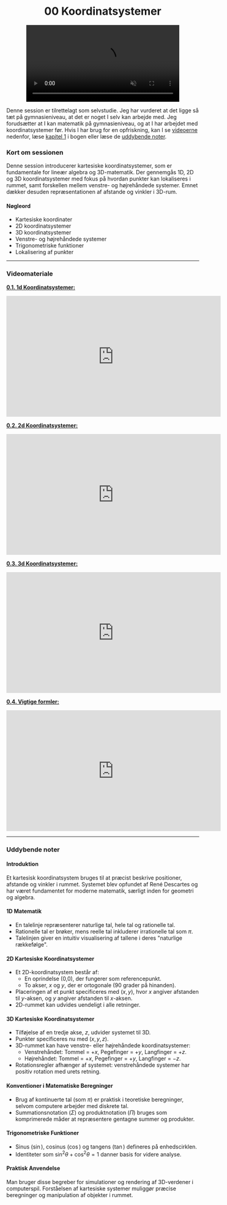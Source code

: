 <h1 align="center">00 Koordinatsystemer</h1>

<p align="center">
    <video class="custom-video" width="400" autoplay loop muted>
        <source src="../figures/video_preview0_h264.mp4" type="video/mp4">
        Your browser does not support the video tag.
    </video>
</p>


Denne session er tilrettelagt som selvstudie. Jeg har vurderet at det ligge så tæt på gymnasieniveau, at det er noget I selv kan arbejde med. Jeg forudsætter at I kan matematik på gymnasieniveau, og at I har arbejdet med koordinatsystemer før. Hvis I har brug for en opfriskning, kan I se [videoerne](#videomateriale) nedenfor, læse [kapitel 1](https://viaucdk-my.sharepoint.com/:b:/g/personal/rib_viauc_dk/EcdahK3g3eROhhGCoh_fS1MBEWnKVWLrlw0vGmTlw8kpjw?e=WCdU7S) i bogen eller læse de [uddybende noter](#uddybende-noter).

### Kort om sessionen

Denne session introducerer kartesiske koordinatsystemer, som er fundamentale for lineær algebra og 3D-matematik. Der gennemgås 1D, 2D og 3D koordinatsystemer med fokus på hvordan punkter kan lokaliseres i rummet, samt forskellen mellem venstre- og højrehåndede systemer. Emnet dækker desuden repræsentationen af afstande og vinkler i 3D-rum.

#### Nøgleord
- Kartesiske koordinater
- 2D koordinatsystemer
- 3D koordinatsystemer
- Venstre- og højrehåndede systemer
- Trigonometriske funktioner
- Lokalisering af punkter

---
### Videomateriale

[**0.1. 1d Koordinatsystemer:**](https://drive.google.com/file/d/1PM9Q4P-v5fYvPMI1fmOzhoBl3IOYW-sU/view?usp=sharing)

<iframe width="560" height="315" src="https://www.youtube.com/embed/jnGDnfin11A?si=hCYDw2o1Dpwjos6T" title="YouTube video player" frameborder="0" allow="accelerometer; autoplay; clipboard-write; encrypted-media; gyroscope; picture-in-picture; web-share" referrerpolicy="strict-origin-when-cross-origin" allowfullscreen></iframe>

[**0.2. 2d Koordinatsystemer:**](https://drive.google.com/file/d/1cH0zXQ8EYP8lODhza3SnV9QqmheA02sz/view?usp=sharing)

<iframe width="560" height="315" src="https://www.youtube.com/embed/e0w9NjjD2To?si=eBml2z3yBaM0HW0f" title="YouTube video player" frameborder="0" allow="accelerometer; autoplay; clipboard-write; encrypted-media; gyroscope; picture-in-picture; web-share" referrerpolicy="strict-origin-when-cross-origin" allowfullscreen></iframe>

[**0.3. 3d Koordinatsystemer:**](https://drive.google.com/file/d/1k1r26zv4-jqzm03nQsoaVL7UkE8X3gum/view?usp=sharing)

<iframe width="560" height="315" src="https://www.youtube.com/embed/CQWZlje7vF4?si=EvN5oSkbg0ux97Om" title="YouTube video player" frameborder="0" allow="accelerometer; autoplay; clipboard-write; encrypted-media; gyroscope; picture-in-picture; web-share" referrerpolicy="strict-origin-when-cross-origin" allowfullscreen></iframe>

[**0.4. Vigtige formler:**](https://drive.google.com/file/d/1oEUgn4SZwgsXLw2R1s1VdicfcJmyKvZ4/view?usp=sharing)

<iframe width="560" height="315" src="https://www.youtube.com/embed/_tzz3YCCx-w?si=ATGCEm6IkVQ3ncQm" title="YouTube video player" frameborder="0" allow="accelerometer; autoplay; clipboard-write; encrypted-media; gyroscope; picture-in-picture; web-share" referrerpolicy="strict-origin-when-cross-origin" allowfullscreen></iframe>

---

### Uddybende noter

#### Introduktion
Et kartesisk koordinatsystem bruges til at præcist beskrive positioner, afstande og vinkler i rummet. Systemet blev opfundet af René Descartes og har været fundamentet for moderne matematik, særligt inden for geometri og algebra.

#### 1D Matematik
- En talelinje repræsenterer naturlige tal, hele tal og rationelle tal.
- Rationelle tal er brøker, mens reelle tal inkluderer irrationelle tal som $\pi$.
- Talelinjen giver en intuitiv visualisering af tallene i deres "naturlige rækkefølge".

#### 2D Kartesiske Koordinatsystemer
- Et 2D-koordinatsystem består af:
  - En oprindelse (0,0), der fungerer som referencepunkt.
  - To akser, $x$ og $y$, der er ortogonale (90 grader på hinanden).
- Placeringen af et punkt specificeres med $(x, y)$, hvor $x$ angiver afstanden til $y$-aksen, og $y$ angiver afstanden til $x$-aksen.
- 2D-rummet kan udvides uendeligt i alle retninger.

#### 3D Kartesiske Koordinatsystemer
- Tilføjelse af en tredje akse, $z$, udvider systemet til 3D.
- Punkter specificeres nu med $(x, y, z)$.
- 3D-rummet kan have venstre- eller højrehåndede koordinatsystemer:
  - Venstrehåndet: Tommel = $+x$, Pegefinger = $+y$, Langfinger = $+z$.
  - Højrehåndet: Tommel = $+x$, Pegefinger = $+y$, Langfinger = $-z$.
- Rotationsregler afhænger af systemet: venstrehåndede systemer har positiv rotation med urets retning.

#### Konventioner i Matematiske Beregninger
- Brug af kontinuerte tal (som $\pi$) er praktisk i teoretiske beregninger, selvom computere arbejder med diskrete tal.
- Summationsnotation ($\Sigma$) og produktnotation ($\Pi$) bruges som komprimerede måder at repræsentere gentagne summer og produkter.

#### Trigonometriske Funktioner
- Sinus ($\sin$), cosinus ($\cos$) og tangens ($\tan$) defineres på enhedscirklen.
- Identiteter som $\sin^2\theta + \cos^2\theta = 1$ danner basis for videre analyse.

#### Praktisk Anvendelse
Man bruger disse begreber for simulationer og rendering af 3D-verdener i computerspil. Forståelsen af kartesiske systemer muliggør præcise beregninger og manipulation af objekter i rummet.

